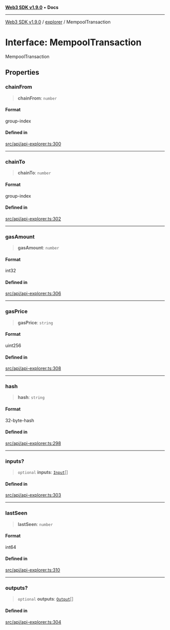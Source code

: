 [**Web3 SDK v1.9.0**](../../../README.md) • **Docs**

***

[Web3 SDK v1.9.0](../../../globals.md) / [explorer](../README.md) / MempoolTransaction

# Interface: MempoolTransaction

MempoolTransaction

## Properties

### chainFrom

> **chainFrom**: `number`

#### Format

group-index

#### Defined in

[src/api/api-explorer.ts:300](https://github.com/Mystic-Nayy/alephium-web3/blob/ee41f5e0e7d7fb0b155fe62f05b2ac03772895ca/packages/web3/src/api/api-explorer.ts#L300)

***

### chainTo

> **chainTo**: `number`

#### Format

group-index

#### Defined in

[src/api/api-explorer.ts:302](https://github.com/Mystic-Nayy/alephium-web3/blob/ee41f5e0e7d7fb0b155fe62f05b2ac03772895ca/packages/web3/src/api/api-explorer.ts#L302)

***

### gasAmount

> **gasAmount**: `number`

#### Format

int32

#### Defined in

[src/api/api-explorer.ts:306](https://github.com/Mystic-Nayy/alephium-web3/blob/ee41f5e0e7d7fb0b155fe62f05b2ac03772895ca/packages/web3/src/api/api-explorer.ts#L306)

***

### gasPrice

> **gasPrice**: `string`

#### Format

uint256

#### Defined in

[src/api/api-explorer.ts:308](https://github.com/Mystic-Nayy/alephium-web3/blob/ee41f5e0e7d7fb0b155fe62f05b2ac03772895ca/packages/web3/src/api/api-explorer.ts#L308)

***

### hash

> **hash**: `string`

#### Format

32-byte-hash

#### Defined in

[src/api/api-explorer.ts:298](https://github.com/Mystic-Nayy/alephium-web3/blob/ee41f5e0e7d7fb0b155fe62f05b2ac03772895ca/packages/web3/src/api/api-explorer.ts#L298)

***

### inputs?

> `optional` **inputs**: [`Input`](Input.md)[]

#### Defined in

[src/api/api-explorer.ts:303](https://github.com/Mystic-Nayy/alephium-web3/blob/ee41f5e0e7d7fb0b155fe62f05b2ac03772895ca/packages/web3/src/api/api-explorer.ts#L303)

***

### lastSeen

> **lastSeen**: `number`

#### Format

int64

#### Defined in

[src/api/api-explorer.ts:310](https://github.com/Mystic-Nayy/alephium-web3/blob/ee41f5e0e7d7fb0b155fe62f05b2ac03772895ca/packages/web3/src/api/api-explorer.ts#L310)

***

### outputs?

> `optional` **outputs**: [`Output`](../type-aliases/Output.md)[]

#### Defined in

[src/api/api-explorer.ts:304](https://github.com/Mystic-Nayy/alephium-web3/blob/ee41f5e0e7d7fb0b155fe62f05b2ac03772895ca/packages/web3/src/api/api-explorer.ts#L304)
